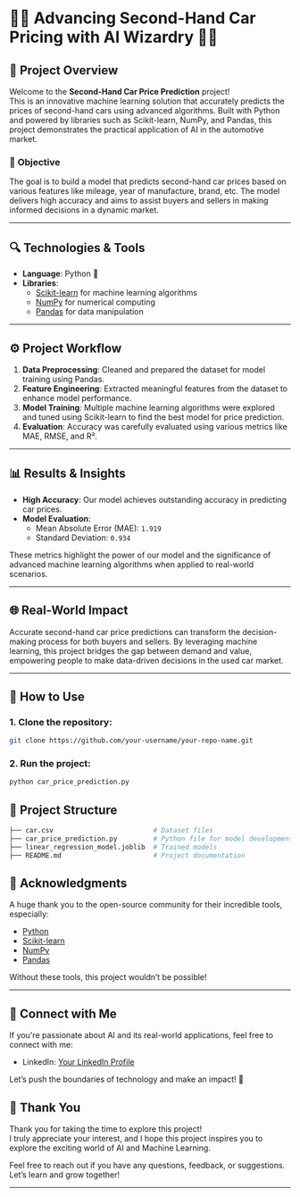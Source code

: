 # 🚗✨ Advancing Second-Hand Car Pricing with AI Wizardry 🚗✨

## 🚀 Project Overview

Welcome to the **Second-Hand Car Price Prediction** project!  
This is an innovative machine learning solution that accurately predicts the prices of second-hand cars using advanced algorithms. Built with Python and powered by libraries such as Scikit-learn, NumPy, and Pandas, this project demonstrates the practical application of AI in the automotive market.

### 🎯 **Objective**
The goal is to build a model that predicts second-hand car prices based on various features like mileage, year of manufacture, brand, etc. The model delivers high accuracy and aims to assist buyers and sellers in making informed decisions in a dynamic market.

---

## 🔍 **Technologies & Tools**

- **Language**: Python 🐍
- **Libraries**:
  - [Scikit-learn](https://scikit-learn.org/) for machine learning algorithms
  - [NumPy](https://numpy.org/) for numerical computing
  - [Pandas](https://pandas.pydata.org/) for data manipulation

---

## ⚙️ **Project Workflow**

1. **Data Preprocessing**: Cleaned and prepared the dataset for model training using Pandas.
2. **Feature Engineering**: Extracted meaningful features from the dataset to enhance model performance.
3. **Model Training**: Multiple machine learning algorithms were explored and tuned using Scikit-learn to find the best model for price prediction.
4. **Evaluation**: Accuracy was carefully evaluated using various metrics like MAE, RMSE, and R².

---

## 📊 **Results & Insights**

- **High Accuracy**: Our model achieves outstanding accuracy in predicting car prices.
- **Model Evaluation**:
  - Mean Absolute Error (MAE): `1.919`
  - Standard Deviation: `0.934`


These metrics highlight the power of our model and the significance of advanced machine learning algorithms when applied to real-world scenarios.

---

## 🌐 **Real-World Impact**

Accurate second-hand car price predictions can transform the decision-making process for both buyers and sellers. By leveraging machine learning, this project bridges the gap between demand and value, empowering people to make data-driven decisions in the used car market.

---












## 🔧 **How to Use**

### 1. Clone the repository:
```bash
git clone https://github.com/your-username/your-repo-name.git
```
### 2. Run the project:
```bash
python car_price_prediction.py
```



















## 📂 **Project Structure**

```bash
├── car.csv                         # Dataset files
├── car_price_prediction.py         # Python file for model development
├── linear_regression_model.joblib  # Trained models
├── README.md                       # Project documentation
```

## 🙌 **Acknowledgments**

A huge thank you to the open-source community for their incredible tools, especially:

- [Python](https://www.python.org/)
- [Scikit-learn](https://scikit-learn.org/)
- [NumPy](https://numpy.org/)
- [Pandas](https://pandas.pydata.org/)

Without these tools, this project wouldn’t be possible!

---

## 🔗 **Connect with Me**

If you're passionate about AI and its real-world applications, feel free to connect with me:

- LinkedIn: [Your LinkedIn Profile](https://www.linkedin.com/in/gohil-jayrajsinh/)

Let’s push the boundaries of technology and make an impact! 🚀


## 🙏 **Thank You**

Thank you for taking the time to explore this project!  
I truly appreciate your interest, and I hope this project inspires you to explore the exciting world of AI and Machine Learning. 

Feel free to reach out if you have any questions, feedback, or suggestions. Let’s learn and grow together!

---

